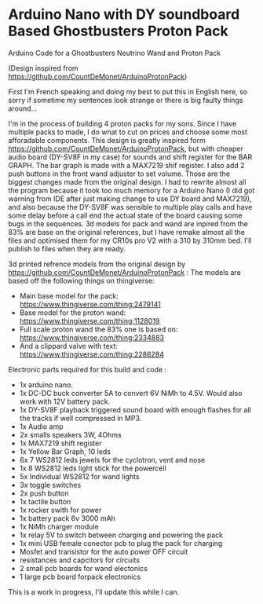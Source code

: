 # Arduino Nano with DY soundboard Based Ghostbusters Proton Pack
Arduino Code for a Ghostbusters Neutrino Wand and Proton Pack

(Design inspired from https://github.com/CountDeMonet/ArduinoProtonPack)

First I'm French speaking and doing my best to put this in English here, so sorry if sometime my sentences look strange or there is big faulty things around...

I'm in the process of building 4 proton packs for my sons. Since I have multiple packs to made, I do wnat to cut on prices and choose some most afforadable components. This design is greatly inspired form https://github.com/CountDeMonet/ArduinoProtonPack, but with cheaper audio board (DY-SV8F in my case) for sounds and shift register for the BAR GRAPH. The bar graph is made with a MAX7219 shif register. I also add 2 push buttons in the front wand adjuster to set volume. Those are the biggest changes made from the original design. I had to rewrite almost all the program because it took too much memory for a Arduino Nano (I did got warning from IDE after just making change to use DY board and MAX7219), and also because the DY-SV8F was sensible to multiple play calls and have some delay before a call end the actual state of the board causing some bugs in the sequences. 3d models for pack and wand are inpired from the 83% are base on the original references, but I have remake almost all the files and optimised them for my CR10s pro V2 with a 310 by 310mm bed. I'll publish to files when they are ready.

3d printed refrence models from the original design by https://github.com/CountDeMonet/ArduinoProtonPack :
The models are based off the following things on thingiverse: 
* Main base model for the pack: https://www.thingiverse.com/thing:2479141
* Base model for the proton wand: https://www.thingiverse.com/thing:1128019
* Full scale proton wand the 83% one is based on: https://www.thingiverse.com/thing:2334883
* And a clippard valve with text: https://www.thingiverse.com/thing:2286284

Electronic parts required for this build and code :

* 1x arduino nano. 
* 1x DC-DC buck converter 5A to convert 6V NiMh to 4.5V. Would also work with 12V battery pack. 
* 1x DY-SV8F playback triggered sound board with enough flashes for all the tracks if well compressed in MP3. 
* 1x Audio amp 
* 2x smalls speakers 3W, 4Ohms
* 1x MAX7219 shift register
* 1x Yellow Bar Graph, 10 leds
* 6x 7 WS2812 leds jewels for the cyclotron, vent and nose
* 1x 8 WS2812 leds light stick for the powercell 
* 5x Individual WS2812 for wand lights
* 3x toggle switches
* 2x push button
* 1x tactile button
* 1x rocker swith for power
* 1x battery pack 6v 3000 mAh  
* 1x NiMh charger module
* 1x relay 5V to switch between charging and powering the pack
* 1x mini USB female conector pcb to plug the pack for charging
* Mosfet and transistor for the auto power OFF circuit
* resistances and capcitors for circuits
* 2 small pcb boards for wand electonics
* 1 large pcb board forpack electronics

This is a work in progress, I'll update this while I can.
